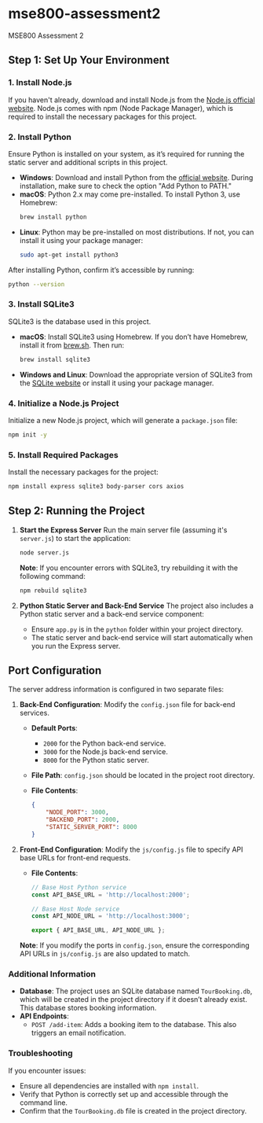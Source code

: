 
# mse800-assessment2
MSE800 Assessment 2

## Step 1: Set Up Your Environment

### 1. Install Node.js
If you haven't already, download and install Node.js from the [Node.js official website](https://nodejs.org). Node.js comes with npm (Node Package Manager), which is required to install the necessary packages for this project.

### 2. Install Python
Ensure Python is installed on your system, as it’s required for running the static server and additional scripts in this project.

- **Windows**: Download and install Python from the [official website](https://www.python.org/downloads/). During installation, make sure to check the option "Add Python to PATH."
- **macOS**: Python 2.x may come pre-installed. To install Python 3, use Homebrew:
  ```bash
  brew install python
  ```
- **Linux**: Python may be pre-installed on most distributions. If not, you can install it using your package manager:
  ```bash
  sudo apt-get install python3
  ```

After installing Python, confirm it’s accessible by running:
```bash
python --version
```

### 3. Install SQLite3
SQLite3 is the database used in this project.

- **macOS**: Install SQLite3 using Homebrew. If you don’t have Homebrew, install it from [brew.sh](https://brew.sh). Then run:
  ```bash
  brew install sqlite3
  ```
  
- **Windows and Linux**: Download the appropriate version of SQLite3 from the [SQLite website](https://sqlite.org/download.html) or install it using your package manager.

### 4. Initialize a Node.js Project
Initialize a new Node.js project, which will generate a `package.json` file:
```bash
npm init -y
```

### 5. Install Required Packages
Install the necessary packages for the project:
```bash
npm install express sqlite3 body-parser cors axios
```

## Step 2: Running the Project

1. **Start the Express Server**
   Run the main server file (assuming it's `server.js`) to start the application:
   ```bash
   node server.js
   ```

   **Note**: If you encounter errors with SQLite3, try rebuilding it with the following command:
   ```bash
   npm rebuild sqlite3
   ```

2. **Python Static Server and Back-End Service**
   The project also includes a Python static server and a back-end service component:
   - Ensure `app.py` is in the `python` folder within your project directory.
   - The static server and back-end service will start automatically when you run the Express server.

## Port Configuration

The server address information is configured in two separate files:

1. **Back-End Configuration**: Modify the `config.json` file for back-end services.

   - **Default Ports**:
     - `2000` for the Python back-end service.
     - `3000` for the Node.js back-end service.
     - `8000` for the Python static server.

   - **File Path**: `config.json` should be located in the project root directory.

   - **File Contents**:
     ```json
     {
         "NODE_PORT": 3000,
         "BACKEND_PORT": 2000,
         "STATIC_SERVER_PORT": 8000
     }
     ```

2. **Front-End Configuration**: Modify the `js/config.js` file to specify API base URLs for front-end requests.

   - **File Contents**:
     ```javascript
     // Base Host Python service
     const API_BASE_URL = 'http://localhost:2000';

     // Base Host Node service
     const API_NODE_URL = 'http://localhost:3000';

     export { API_BASE_URL, API_NODE_URL };
     ```

   **Note**: If you modify the ports in `config.json`, ensure the corresponding API URLs in `js/config.js` are also updated to match.

### Additional Information
- **Database**: The project uses an SQLite database named `TourBooking.db`, which will be created in the project directory if it doesn’t already exist. This database stores booking information.
- **API Endpoints**:
  - `POST /add-item`: Adds a booking item to the database. This also triggers an email notification.
  
### Troubleshooting
If you encounter issues:
- Ensure all dependencies are installed with `npm install`.
- Verify that Python is correctly set up and accessible through the command line.
- Confirm that the `TourBooking.db` file is created in the project directory.
